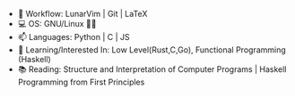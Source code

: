  - 📝 Workflow: LunarVim | Git | LaTeX 
 - 💻 OS: GNU/Linux 🐃🐧
 - 📫 Languages: Python | C | JS
 - 🌱 Learning/Interested In: Low Level(Rust,C,Go), Functional Programming (Haskell)
 - 📚 Reading: Structure and Interpretation of Computer Programs | Haskell Programming from First Principles  
<!--
<img alt="Top Languages" src="https://github-readme-stats.vercel.app/api/top-langs/?username=ThespDev&layout=compact&theme=dark&langs_count=4" />

<!--
**ThespDev/ThespDev** is a ✨ _special_ ✨ repository because its `README.md` (this file) appears on your GitHub profile.

Here are some ideas to get you started:

- 🔭 I’m currently working on ...
- 🌱 I’m currently learning ...
- 👯 I’m looking to collaborate on ...
- 🤔 I’m looking for help with ...
- 💬 Ask me about ...
- 📫 How to reach me: ...
- 😄 Pronouns: ...
- ⚡ Fun fact: ...
-->
